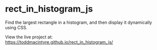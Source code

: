 # rect_in_histogram_js
Find the largest rectangle in a histogram, and then display it dynamically using CSS.

View the live project at: https://toddmacintyre.github.io/rect_in_histogram_js/
